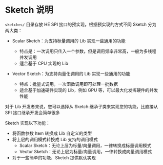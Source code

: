# Sketch 说明

`sketches/` 目录存放 HE SPI 接口的预实现，根据预实现的方式不同 Sketch 分为两大类：

- Scalar Sketch：为支持标量调用的 Lib 实现一些通用的功能
    - 特点是：一次调用只传入一个参数，但是调用频率非常高，一般为多线程并发调用
    - 适合基于 CPU 实现的 Lib

- Vector Sketch：为支持向量化调用的 Lib 实现一些通用的功能
    - 特点：批量式调用，一次函数调用即可处理一批数据
    - 适合基于加速硬件实现的 Lib，例如 GPU 等，可以最大化发挥硬件的并发性能

对于 Lib 开发者来说，您可以选择从 Sketch 继承子类来实现您的功能，比直接从 SPI 接口继承开发会简单很多

Sketch 实现以下功能：

- 将函数参数 Item 转换成 Lib 自定义的类型
- 将上层的调用模式转换成 Lib 支持的调用模式
    - Scalar Sketch：无论上层为标量/向量调用，一律转换成标量调用模式
    - Vector Sketch：无论上层为标量/向量调用，一律转换成向量调用模式
- 对于一些简单的功能，Sketch 提供默认实现
